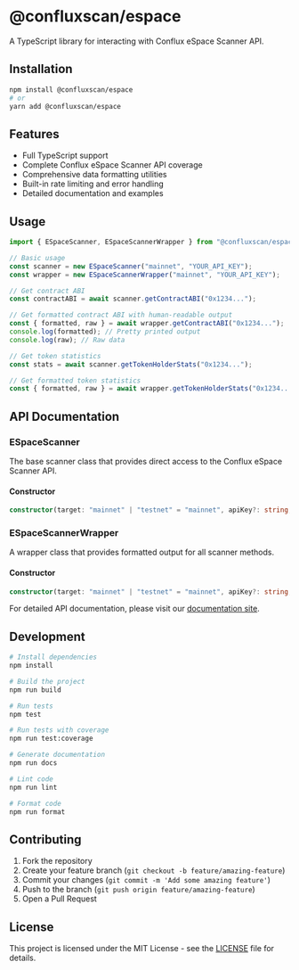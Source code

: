 # @confluxscan/espace

A TypeScript library for interacting with Conflux eSpace Scanner API.

## Installation

```bash
npm install @confluxscan/espace
# or
yarn add @confluxscan/espace
```

## Features

- Full TypeScript support
- Complete Conflux eSpace Scanner API coverage
- Comprehensive data formatting utilities
- Built-in rate limiting and error handling
- Detailed documentation and examples

## Usage

```typescript
import { ESpaceScanner, ESpaceScannerWrapper } from "@confluxscan/espace";

// Basic usage
const scanner = new ESpaceScanner("mainnet", "YOUR_API_KEY");
const wrapper = new ESpaceScannerWrapper("mainnet", "YOUR_API_KEY");

// Get contract ABI
const contractABI = await scanner.getContractABI("0x1234...");

// Get formatted contract ABI with human-readable output
const { formatted, raw } = await wrapper.getContractABI("0x1234...");
console.log(formatted); // Pretty printed output
console.log(raw); // Raw data

// Get token statistics
const stats = await scanner.getTokenHolderStats("0x1234...");

// Get formatted token statistics
const { formatted, raw } = await wrapper.getTokenHolderStats("0x1234...");
```

## API Documentation

### ESpaceScanner

The base scanner class that provides direct access to the Conflux eSpace Scanner API.

#### Constructor

```typescript
constructor(target: "mainnet" | "testnet" = "mainnet", apiKey?: string, host?: string)
```

### ESpaceScannerWrapper

A wrapper class that provides formatted output for all scanner methods.

#### Constructor

```typescript
constructor(target: "mainnet" | "testnet" = "mainnet", apiKey?: string, host?: string)
```

For detailed API documentation, please visit our [documentation site](https://your-username.github.io/confluxscan-espace).

## Development

```bash
# Install dependencies
npm install

# Build the project
npm run build

# Run tests
npm test

# Run tests with coverage
npm run test:coverage

# Generate documentation
npm run docs

# Lint code
npm run lint

# Format code
npm run format
```

## Contributing

1. Fork the repository
2. Create your feature branch (`git checkout -b feature/amazing-feature`)
3. Commit your changes (`git commit -m 'Add some amazing feature'`)
4. Push to the branch (`git push origin feature/amazing-feature`)
5. Open a Pull Request

## License

This project is licensed under the MIT License - see the [LICENSE](LICENSE) file for details. 